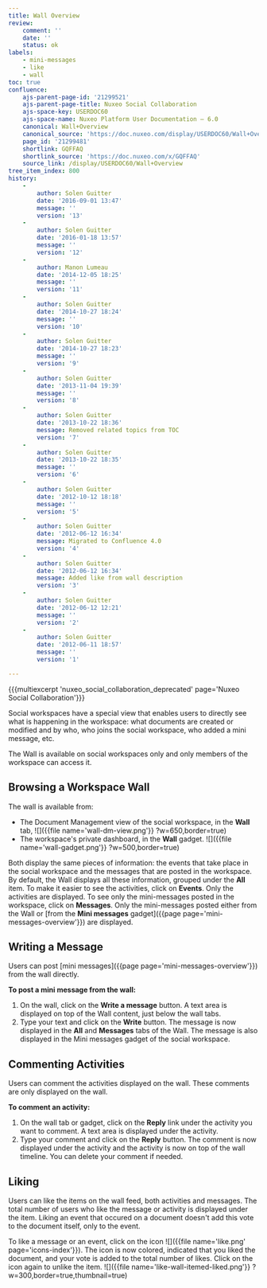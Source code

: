 ```yaml
---
title: Wall Overview
review:
    comment: ''
    date: ''
    status: ok
labels:
    - mini-messages
    - like
    - wall
toc: true
confluence:
    ajs-parent-page-id: '21299521'
    ajs-parent-page-title: Nuxeo Social Collaboration
    ajs-space-key: USERDOC60
    ajs-space-name: Nuxeo Platform User Documentation — 6.0
    canonical: Wall+Overview
    canonical_source: 'https://doc.nuxeo.com/display/USERDOC60/Wall+Overview'
    page_id: '21299481'
    shortlink: GQFFAQ
    shortlink_source: 'https://doc.nuxeo.com/x/GQFFAQ'
    source_link: /display/USERDOC60/Wall+Overview
tree_item_index: 800
history:
    -
        author: Solen Guitter
        date: '2016-09-01 13:47'
        message: ''
        version: '13'
    -
        author: Solen Guitter
        date: '2016-01-18 13:57'
        message: ''
        version: '12'
    -
        author: Manon Lumeau
        date: '2014-12-05 18:25'
        message: ''
        version: '11'
    -
        author: Solen Guitter
        date: '2014-10-27 18:24'
        message: ''
        version: '10'
    -
        author: Solen Guitter
        date: '2014-10-27 18:23'
        message: ''
        version: '9'
    -
        author: Solen Guitter
        date: '2013-11-04 19:39'
        message: ''
        version: '8'
    -
        author: Solen Guitter
        date: '2013-10-22 18:36'
        message: Removed related topics from TOC
        version: '7'
    -
        author: Solen Guitter
        date: '2013-10-22 18:35'
        message: ''
        version: '6'
    -
        author: Solen Guitter
        date: '2012-10-12 18:18'
        message: ''
        version: '5'
    -
        author: Solen Guitter
        date: '2012-06-12 16:34'
        message: Migrated to Confluence 4.0
        version: '4'
    -
        author: Solen Guitter
        date: '2012-06-12 16:34'
        message: Added like from wall description
        version: '3'
    -
        author: Solen Guitter
        date: '2012-06-12 12:21'
        message: ''
        version: '2'
    -
        author: Solen Guitter
        date: '2012-06-11 18:57'
        message: ''
        version: '1'

---
```

{{{multiexcerpt 'nuxeo_social_collaboration_deprecated' page='Nuxeo Social Collaboration'}}}

Social workspaces have a special view that enables users to directly see what is happening in the workspace: what documents are created or modified and by who, who joins the social workspace, who added a mini message, etc.

The Wall is available on social workspaces only and only members of the workspace can access it.

## Browsing a Workspace Wall

The wall is available from:

*   The Document Management view of the social workspace, in the **Wall** tab,
    ![]({{file name='wall-dm-view.png'}} ?w=650,border=true)
*   The workspace's private dashboard, in the **Wall** gadget.
    ![]({{file name='wall-gadget.png'}} ?w=500,border=true)

Both display the same pieces of information: the events that take place in the social workspace and the messages that are posted in the workspace. By default, the Wall displays all these information, grouped under the **All** item.
To make it easier to see the activities, click on **Events**. Only the activities are displayed.
To see only the mini-messages posted in the workspace, click on **Messages**. Only the mini-messages posted either from the Wall or [from the **Mini messages** gadget]({{page page='mini-messages-overview'}}) are displayed.

## Writing a Message

Users can post [mini messages]({{page page='mini-messages-overview'}}) from the wall directly.

**To post a mini message from the wall:**

1.  On the wall, click on the **Write a message** button.
    A text area is displayed on top of the Wall content, just below the wall tabs.
2.  Type your text and click on the **Write** button.
    The message is now displayed in the **All** and **Messages** tabs of the Wall.
    The message is also displayed in the Mini messages gadget of the social workspace.

## Commenting Activities

Users can comment the activities displayed on the wall. These comments are only displayed on the wall.

**To comment an activity:**

1.  On the wall tab or gadget, click on the **Reply** link under the activity you want to comment.
    A text area is displayed under the activity.
2.  Type your comment and click on the **Reply** button.
    The comment is now displayed under the activity and the activity is now on top of the wall timeline.
    You can delete your comment if needed.

## Liking

Users can like the items on the wall feed, both activities and messages. The total number of users who like the message or activity is displayed under the item. Liking an event that occured on a document doesn't add this vote to the document itself, only to the event.

To like a message or an event, click on the icon ![]({{file name='like.png' page='icons-index'}}). The icon is now colored, indicated that you liked the document, and your vote is added to the total number of likes. Click on the icon again to unlike the item.
![]({{file name='like-wall-itemed-liked.png'}} ?w=300,border=true,thumbnail=true)

&nbsp;
